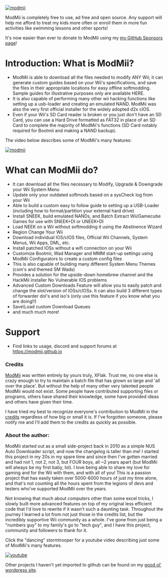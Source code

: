 [![modmii](https://modmii.github.io/Images/modmiibanner.png)](https://modmii.github.io/)

ModMii is completely free to use, ad free and open source. Any support will help me afford to treat my kids more often or enroll them in more fun activities like swimming lessons and other sports!

It's now easier than ever to donate to ModMii using my [my GitHub Sponsors page](https://github.com/sponsors/xflak)!

# Introduction: What is ModMii?

- ModMii is able to download all the files needed to modify ANY Wii; it can generate custom guides based on your Wii's specifications, and save the files in their appropriate locations for easy offline softmodding. Sample guides for illustrative purposes only are available HERE.
- It is also capable of performing many other wii hacking functions like setting up a usb-loader and creating an emulated NAND. ModMii was also the very first official installer for the widely adopted d2x cIOS.
- Even if your Wii's SD Card reader is broken or you just don't have an SD Card, you can use a Hard Drive formatted as FAT32 in place of an SD Card to complete the majority of ModMii's functions (SD Card notably required for Bootmii and making a NAND backup).

The video below describes some of ModMii's many features:

[![modmii](https://user-images.githubusercontent.com/11338309/162267740-6d691678-edd9-42ab-b5af-5a5514e56cf9.png)](https://modmii.github.io/)


# What can ModMii do?
- It can download all the files necessary to Modify, Upgrade & Downgrade your Wii System Menu
- Update only your outdated softmods based on a sysCheck log from your Wii
- Able to build a custom easy to follow guide to setting up a USB-Loader (including how to format/partition your external hard drive)
- Install SNEEK, build emulated NANDs, and Batch Extract Wii/Gamecube Games for use with SNEEK+DI or UNEEK+DI
- Load NEEK on a Wii without softmodding it using the Abstinence Wizard
- Region Change Your Wii
- Download individual IOS/cIOS files, Official Wii Channels, System Menus, Wii Apps, DML, etc.
- Install patched IOSs without a wifi connection on your Wii
- Customize Bootmii, Wad Manager and MMM start-up settings using ModMii Configurators to create a custom config files
- This is also capable of building many different System Menu Themes (csm's and themed SM Wads)
- Provides a solution for the upside-down homebrew channel and the HackMii installer No Vulnerable IOS problems
- Advanced Custom Downloads Feature will allow you to easily patch and change the slot/version of IOSs/cIOSs. It can also build 3 different types of forwarder dol's and iso's (only use this feature if you know what you are doing!!)
- Save\Load custom Download Queues
- and much much more!

# Support
- Find links to usage, discord and support forums at https://modmii.github.io

### **Credits**
[ModMii](https://modmii.github.io/) was written entirely by yours truly, XFlak. Trust me, no one else is crazy enough to try to maintain a batch file that has grown so large and 'all over the place'. But without the help of many other very talented people ModMii would not exist. Some people have contributed supporting files or programs, others have shared their knowledge, some have provided ideas and others have given their time.

I have tried my best to recognize everyone's contribution to ModMii in the [credits](https://modmii.github.io/credits.html) regardless of how big or small it is. If I've forgotten someone, please notify me and I'll add them to the credits as quickly as possible.

### **About the author:**
ModMii started out as a small side-project back in 2010 as a simple NUS Auto Downloader script, and now the changelog is taller than me! I started this project in my 20s in my spare time and since then I've gotten married and had not 1, not 2, not 3, but FOUR boys, all ~2 years apart (but ModMii will always be my first baby, lol). I love being able to share my love for gaming and for the Wii with them, and with all of you! This is a passion project that has easily taken over 5000-6000 hours of just my time alone, and that's not counting all the hours spent from the legions of devs and testers who've supported ModMii over the years.

Not knowing that much about computers other than some excel tricks, I slowly built more advanced features on top of my original less efficient code that I'd love to rewrite if it wasn't such a daunting task. Throughout the journey I learned a lot from not just those in the credits list, but the incredibly supportive Wii community as a whole. I've gone from just being a "numbers guy" to my family's go to "tech guy", and I have this project, community and followers to thank for it.

Click the "dancing" stormtrooper for a youtube video describing just some of ModMii's many features.

[![youtube](https://modmii.github.io/Images/FN2187.gif)](https://www.youtube.com/watch?v=GMz_R18Z5oQ)

Other projects I haven't yet imported to github can be found on my [good ol' wordpress site](https://xflak40.wordpress.com).
